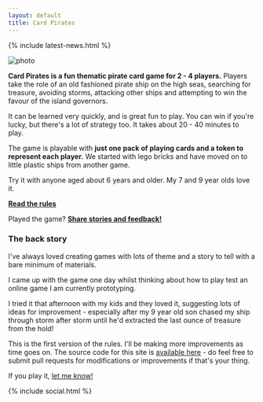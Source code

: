 ```yaml
---
layout: default
title: Card Pirates
---
```


{% include latest-news.html %}

![photo](../assets/photo1.jpg)

**Card Pirates is a fun thematic pirate card game for 2 - 4 players.** Players take the role of an old fashioned pirate ship on the high seas, searching for treasure, avoiding storms, attacking other ships and attempting to win the favour of the island governors.

It can be learned very quickly, and is great fun to play. You can win if you're lucky, but there's a lot of strategy too. It takes about 20 - 40 minutes to play.

The game is playable with **just one pack of playing cards and a token to represent each player.** We started with lego bricks and have moved on to little plastic ships from another game.

Try it with anyone aged about 6 years and older. My 7 and 9 year olds love it.

**[Read the rules](/rules)**

Played the game? **[Share stories and feedback!](/stories)**

### The back story

I've always loved creating games with lots of theme and a story to tell with a bare minimum of materials.

I came up with the game one day whilst thinking about how to play test an online game I am currently prototyping.

I tried it that afternoon with my kids and they loved it, suggesting lots of ideas for improvement - especially after my 9 year old son chased my ship through storm after storm until he'd extracted the last ounce of treasure from the hold!

This is the first version of the rules. I'll be making more improvements as time goes on. The source code for this site is [available here](http://github.com/chrismdp/cardpirates) - do feel free to submit pull requests for modifications or improvements if that's your thing.

If you play it, [let me know!](/stories)

{% include social.html %}
